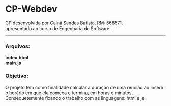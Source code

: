 # CP-Webdev <br>
CP desenvolvida por Cainã Sandes Batista, RM: 568571. <br> apresentado ao curso de Engenharia de Software. <hr>
<h3>Arquivos:</h3> <p>
<b>index.html <br>
main.js </b> <br>

<h3>Objetivo:</h3> <p>
O projeto tem como finalidade calcular a duração de uma reunião ao inserir o horário em que ela começa e termina, em horas e minutos. <br>
Consequetemente fixando o trabalho com as linguagens: html e js.
